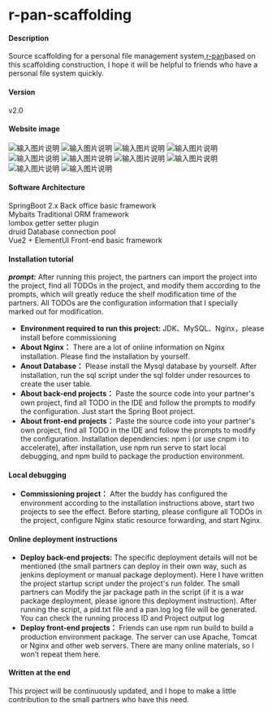 # r-pan-scaffolding

#### Description
Source scaffolding for a personal file management system,[r-pan](http://pan.rubinchu.com)based on this scaffolding construction, I hope it will be helpful to friends who have a personal file system quickly.

#### Version 
v2.0

#### Website image
![输入图片说明](https://images.gitee.com/uploads/images/2020/0705/210618_7ae41201_1506368.png "WX20200705-204847@2x.png")
![输入图片说明](https://images.gitee.com/uploads/images/2020/0705/210628_247662dd_1506368.png "WX20200705-204906@2x.png")
![输入图片说明](https://images.gitee.com/uploads/images/2020/0705/210753_589c72c7_1506368.png "WX20200705-204925@2x.png")
![输入图片说明](https://images.gitee.com/uploads/images/2020/0705/210909_9e73785a_1506368.png "WX20200705-205011@2x.png")
![输入图片说明](https://images.gitee.com/uploads/images/2020/0705/210919_b3910c85_1506368.png "WX20200705-205022@2x.png")
![输入图片说明](https://images.gitee.com/uploads/images/2020/0705/210926_6531ca7b_1506368.png "WX20200705-205043@2x.png")
![输入图片说明](https://images.gitee.com/uploads/images/2020/0705/210934_3fd94176_1506368.png "WX20200705-205057@2x.png")
![输入图片说明](https://images.gitee.com/uploads/images/2020/0705/210942_236f0064_1506368.png "WX20200705-210238@2x.png")
![输入图片说明](https://images.gitee.com/uploads/images/2020/0705/210950_f6069693_1506368.png "WX20200705-210323@2x.png")
![输入图片说明](https://images.gitee.com/uploads/images/2020/0705/211000_a7b37579_1506368.png "WX20200705-210451@2x.png")

#### Software Architecture

SpringBoot 2.x Back office basic framework  
Mybaits Traditional ORM framework  
lombox getter setter plugin  
druid Database connection pool    
Vue2 + ElementUI Front-end basic framework  

#### Installation tutorial

 **_prompt:_** After running this project, the partners can import the project into the project, find all TODOs in the project, and modify them according to the prompts, which will greatly reduce the shelf modification time of the partners. All TODOs are the configuration information that I specially marked out for modification.
*  **Environment required to run this project:** JDK、MySQL、Nginx，please install before commissioning  
*  **About Nginx：** There are a lot of online information on Nginx installation. Please find the installation by yourself. 
*  **Anout Database：** Please install the Mysql database by yourself. After installation, run the sql script under the sql folder under resources to create the user table.
*  **About back-end projects：** Paste the source code into your partner's own project, find all TODO in the IDE and follow the prompts to modify the configuration. Just start the Spring Boot project.
*  **About front-end projects：** Paste the source code into your partner's own project, find all TODO in the IDE and follow the prompts to modify the configuration. Installation dependencies: npm i (or use cnpm i to accelerate), after installation, use npm run serve to start local debugging, and npm build to package the production environment.

#### Local debugging

*   **Commissioning project：** After the buddy has configured the environment according to the installation instructions above, start two projects to see the effect. Before starting, please configure all TODOs in the project, configure Nginx static resource forwarding, and start Nginx.

#### Online deployment instructions

*   **Deploy back-end projects:** The specific deployment details will not be mentioned (the small partners can deploy in their own way, such as jenkins deployment or manual package deployment). Here I have written the project startup script under the project's run folder. The small partners can Modify the jar package path in the script (if it is a war package deployment, please ignore this deployment instruction). After running the script, a pid.txt file and a pan.log log file will be generated. You can check the running process ID and Project output log
*   **Deploy front-end projects：** Friends can use npm run build to build a production environment package. The server can use Apache, Tomcat or Nginx and other web servers. There are many online materials, so I won’t repeat them here.

#### Written at the end

This project will be continuously updated, and I hope to make a little contribution to the small partners who have this need.